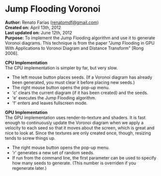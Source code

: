 Jump Flooding Voronoi
=====================
**Author:** Renato Farias (renatomdf@gmail.com)  
**Created on:** April 13th, 2012  
**Last updated on:** June 12th, 2012  
**Purpose:** To implement the Jump Flooding algorithm and use it to generate Voronoi diagrams. This technique is from the paper "Jump Flooding in GPU With Applications to Voronoi Diagram and Distance Transform" [Rong 2006].  

**CPU Implementation**  
The CPU implementation is simpler by far, but very slow.  
- The left mouse button places seeds. (If a Voronoi diagram has already been generated, you must clear it before placing new seeds.)  
- The right mouse button opens the pop-up menu.  
- 'c' clears the current diagram (if it has been created) and the seeds.  
- 'e' executes the Jump Flooding algorithm.  
- 'f' enters and leaves fullscreen mode.  

**GPU Implementation**  
The GPU implementation uses render-to-texture and shaders. It is fast enough to continuously update the Voronoi diagram when we apply a velocity to each seed so that it moves about the screen, which is great and nice to look at. Since the textures are only created once, though, resizing tends to screw things up.  
- The right mouse button opens the pop-up menu.  
- 'r' generates a new set of random seeds.  
- If run from the command line, the first parameter can be used to specify how many seeds to generate. (This number is overriden if you regenerate later.)  
